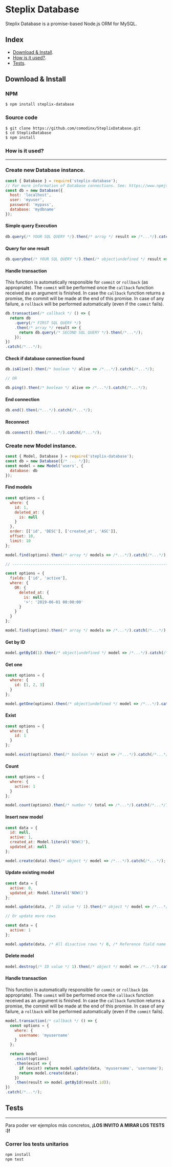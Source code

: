 # Steplix Database

Steplix Database is a promise-based Node.js ORM for MySQL.

## Index

* [Download & Install][install].
* [How is it used?][how_is_it_used].
* [Tests][tests].

## Download & Install

### NPM
```bash
$ npm install steplix-database
```

### Source code
```bash
$ git clone https://github.com/comodinx/SteplixDatabase.git
$ cd SteplixDatabase
$ npm install
```

### How is it used?
------------------------------
### Create new **Database** instance.

```js
const { Database } = require('steplix-database');
// For more information of Database connections. See: https://www.npmjs.com/package/mysql#connection-options
const db = new Database({
  host: 'localhost',
  user: 'myuser',
  password: 'mypass',
  database: 'mydbname'
});
```

#### Simple query Execution
```js
db.query(/* YOUR SQL QUERY */).then(/* array */ result => /*...*/).catch(/*...*/);
```

#### Query for one result
```js
db.queryOne(/* YOUR SQL QUERY */).then(/* object|undefined */ result => /*...*/).catch(/*...*/);
```

#### Handle transaction

This function is automatically responsible for `commit` or `rollback` (as appropriate).
The `commit` will be performed once the `callback` function received as an argument is finished. In case the `callback` function returns a promise, the commit will be made at the end of this promise.
In case of any failure, a `rollback` will be performed automatically (even if the `commit` fails).

```js
db.transaction(/* callback */ () => {
  return db
    .query(/* FIRST SQL QUERY */)
    .then(/* array */ result => {
      return db.query(/* SECOND SQL QUERY */).then(/*...*/);
    });
})
.catch(/*...*/);
```

#### Check if database connection found
```js
db.isAlive().then(/* boolean */ alive => /*...*/).catch(/*...*/);

// OR

db.ping().then(/* boolean */ alive => /*...*/).catch(/*...*/);
```

#### End connection
```js
db.end().then(/*...*/).catch(/*...*/);
```

#### Reconnect
```js
db.connect().then(/*...*/).catch(/*...*/);
```

### Create new **Model** instance.

```js
const { Model, Database } = require('steplix-database');
const db = new Database({/* ... */});
const model = new Model('users', {
  database: db
});
```

#### Find models
```js
const options = {
  where: {
    id: 1,
    deleted_at: {
      is: null
    }
  },
  order: [['id', 'DESC'], ['created_at', 'ASC']],
  offset: 10,
  limit: 10
};

model.find(options).then(/* array */ models => /*...*/).catch(/*...*/);

// ------------------------------------------------------------------------------------

const options = {
  fields: ['id', 'active'],
  where: {
    OR: {
      deleted_at: {
        is: null,
        '>': '2019-06-01 00:00:00'
      }
    }
  }
};

model.find(options).then(/* array */ models => /*...*/).catch(/*...*/);
```

#### Get by ID
```js
model.getById(1).then(/* object|undefined */ model => /*...*/).catch(/*...*/);
```

#### Get one
```js
const options = {
  where: {
    id: [1, 2, 3]
  }
};

model.getOne(options).then(/* object|undefined */ model => /*...*/).catch(/*...*/);
```

#### Exist
```js
const options = {
  where: {
    id: 1
  }
};

model.exist(options).then(/* boolean */ exist => /*...*/).catch(/*...*/);
```

#### Count
```js
const options = {
  where: {
    active: 1
  }
};

model.count(options).then(/* number */ total => /*...*/).catch(/*...*/);
```

#### Insert new model
```js
const data = {
  id: null,
  active: 1,
  created_at: Model.literal('NOW()'),
  updated_at: null
};

model.create(data).then(/* object */ model => /*...*/).catch(/*...*/);
```

#### Update existing model
```js
const data = {
  active: 0,
  updated_at: Model.literal('NOW()')
};

model.update(data, /* ID value */ 1).then(/* object */ model => /*...*/).catch(/*...*/);

// Or update more rows

const data = {
  active: 1
};

model.update(data, /* All disactive rows */ 0, /* Reference field name */ 'active').then(/* array */ models => /*...*/).catch(/*...*/);
```

#### Delete model
```js
model.destroy(/* ID value */ 1).then(/* object */ model => /*...*/).catch(/*...*/);
```

#### Handle transaction

This function is automatically responsible for `commit` or `rollback` (as appropriate).
The `commit` will be performed once the `callback` function received as an argument is finished. In case the `callback` function returns a promise, the commit will be made at the end of this promise.
In case of any failure, a `rollback` will be performed automatically (even if the `commit` fails).

```js
model.transaction(/* callback */ () => {
  const options = {
    where: {
      username: 'myusername'
    }
  };

  return model
    .exist(options)
    .then(exist => {
      if (exist) return model.update(data, 'myusername', 'username');
      return model.create(data);
    })
    .then(result => model.getById(result.id));
})
.catch(/*...*/);
```

## Tests
------------------------------
Para poder ver ejemplos más concretos, **¡LOS INVITO A MIRAR LOS TESTS :)!**

### Correr los tests unitarios
```bash
npm install
npm test
```

<!-- deep links -->
[install]: #download-install
[how_is_it_used]: #how-is-it-used
[tests]: #tests
